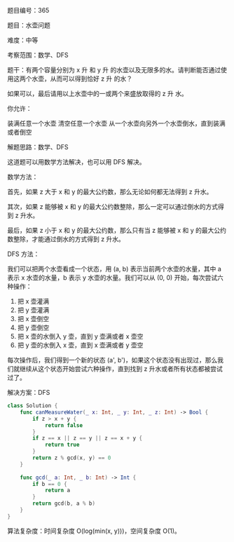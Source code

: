 题目编号：365

题目：水壶问题

难度：中等

考察范围：数学、DFS

题干：有两个容量分别为 x 升 和 y 升 的水壶以及无限多的水。请判断能否通过使用这两个水壶，从而可以得到恰好 z 升 的水？

如果可以，最后请用以上水壶中的一或两个来盛放取得的 z 升 水。

你允许：

装满任意一个水壶
清空任意一个水壶
从一个水壶向另外一个水壶倒水，直到装满或者倒空

解题思路：数学、DFS

这道题可以用数学方法解决，也可以用 DFS 解决。

数学方法：

首先，如果 z 大于 x 和 y 的最大公约数，那么无论如何都无法得到 z 升水。

其次，如果 z 能够被 x 和 y 的最大公约数整除，那么一定可以通过倒水的方式得到 z 升水。

最后，如果 z 小于 x 和 y 的最大公约数，那么只有当 z 能够被 x 和 y 的最大公约数整除，才能通过倒水的方式得到 z 升水。

DFS 方法：

我们可以把两个水壶看成一个状态，用 (a, b) 表示当前两个水壶的水量，其中 a 表示 x 水壶的水量，b 表示 y 水壶的水量。我们可以从 (0, 0) 开始，每次尝试六种操作：

1. 把 x 壶灌满
2. 把 y 壶灌满
3. 把 x 壶倒空
4. 把 y 壶倒空
5. 把 x 壶的水倒入 y 壶，直到 y 壶满或者 x 壶空
6. 把 y 壶的水倒入 x 壶，直到 x 壶满或者 y 壶空

每次操作后，我们得到一个新的状态 (a', b')，如果这个状态没有出现过，那么我们就继续从这个状态开始尝试六种操作，直到找到 z 升水或者所有状态都被尝试过了。

解决方案：DFS

```swift
class Solution {
    func canMeasureWater(_ x: Int, _ y: Int, _ z: Int) -> Bool {
        if z > x + y {
            return false
        }
        if z == x || z == y || z == x + y {
            return true
        }
        return z % gcd(x, y) == 0
    }
    
    func gcd(_ a: Int, _ b: Int) -> Int {
        if b == 0 {
            return a
        }
        return gcd(b, a % b)
    }
}
``` 

算法复杂度：时间复杂度 O(log(min(x, y)))，空间复杂度 O(1)。